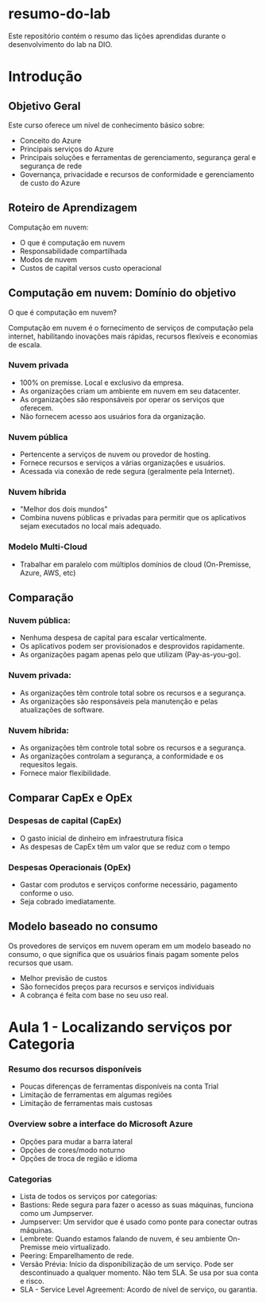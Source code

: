# resumo-do-lab
Este repositório contém o resumo das lições aprendidas durante o desenvolvimento do lab na DIO.

# Introdução

## Objetivo Geral
Este curso oferece um nível de conhecimento básico sobre:
  - Conceito do Azure
  - Principais serviços do Azure
  - Principais soluções e ferramentas de gerenciamento, segurança geral e segurança de rede
  - Governança, privacidade e recursos de conformidade e gerenciamento de custo do Azure

## Roteiro de Aprendizagem
Computação em nuvem:
  - O que é computação em nuvem
  - Responsabilidade compartilhada
  - Modos de nuvem
  - Custos de capital versos custo operacional

## Computação em nuvem: Domínio do objetivo
O que é computação em nuvem?

Computação em nuvem é o fornecimento de serviços de computação pela internet, habilitando inovações mais rápidas, recursos flexíveis e economias de escala.

### Nuvem privada
  - 100% on premisse. Local e exclusivo da empresa.
  - As organizações criam um ambiente em nuvem em seu datacenter.
  - As organizações são responsáveis por operar os serviços que oferecem.
  - Não fornecem acesso aos usuários fora da organização.

### Nuvem pública
  - Pertencente a serviços de nuvem ou provedor de hosting.
  - Fornece recursos e serviços a várias organizações e usuários.
  - Acessada via conexão de rede segura (geralmente pela Internet).

### Nuvem híbrida
  - "Melhor dos dois mundos"
  - Combina nuvens públicas e privadas para permitir que os aplicativos sejam executados no local mais adequado.

### Modelo Multi-Cloud
  - Trabalhar em paralelo com múltiplos domínios de cloud (On-Premisse, Azure, AWS, etc)

## Comparação
### Nuvem pública:
  - Nenhuma despesa de capital para escalar verticalmente.
  - Os aplicativos podem ser provisionados e desprovidos rapidamente.
  - As organizações pagam apenas pelo que utilizam (Pay-as-you-go).

### Nuvem privada:
  - As organizações têm controle total sobre os recursos e a segurança.
  - As organizações são responsáveis pela manutenção e pelas atualizações de software.

### Nuvem híbrida:
  - As organizações têm controle total sobre os recursos e a segurança.
  - As organizações controlam a segurança, a conformidade e os requesitos legais.
  - Fornece maior flexibilidade.

## Comparar CapEx e OpEx
### Despesas de capital (CapEx)
  - O gasto inicial de dinheiro  em infraestrutura física
  - As despesas de CapEx têm um valor que se reduz com o tempo

### Despesas Operacionais (OpEx)
  - Gastar com produtos e serviços conforme necessário, pagamento conforme o uso.
  - Seja cobrado imediatamente.

## Modelo baseado no consumo
  Os provedores de serviços em nuvem operam em um modelo baseado no consumo, o que significa que os usuários finais pagam somente pelos recursos que usam.
  - Melhor previsão de custos
  - São fornecidos preços para recursos e serviços individuais
  - A cobrança é feita com base no seu uso real.

# Aula 1 - Localizando serviços por Categoria

### Resumo dos recursos disponíveis
  - Poucas diferenças de ferramentas disponíveis na conta Trial
  - Limitação de ferramentas em algumas regiões
  - Limitação de ferramentas mais custosas

### Overview sobre a interface do Microsoft Azure
  - Opções para mudar a barra lateral
  - Opções de cores/modo noturno
  - Opções de troca de região e idioma

### Categorias
  - Lista de todos os serviços por categorias:
  - Bastions: Rede segura para fazer o acesso as suas máquinas, funciona como um Jumpserver.
  - Jumpserver: Um servidor que é usado como ponte para conectar outras máquinas.
  - Lembrete: Quando estamos falando de nuvem, é seu ambiente On-Premisse meio virtualizado.
  - Peering: Emparelhamento de rede.
  - Versão Prévia: Início da disponibilização de um serviço. Pode ser descontinuado a qualquer momento. Não tem SLA. Se usa por sua conta e risco.
  - SLA - Service Level Agreement: Acordo de nível de serviço, ou garantia.

